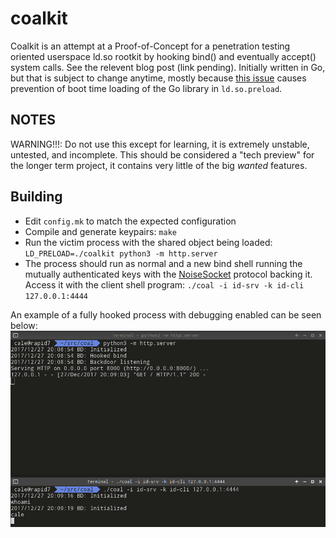 # coalkit
Coalkit is an attempt at a Proof-of-Concept for a penetration testing oriented userspace ld.so rootkit by hooking bind() and eventually accept() system calls. See the relevent blog post (link pending). Initially written in Go, but that is subject to change anytime, mostly because [this issue](https://github.com/golang/go/issues/16843) causes prevention of boot time loading of the Go library in `ld.so.preload`.

## NOTES
WARNING!!!: Do not use this except for learning, it is extremely unstable, untested, and incomplete. This should be considered a "tech preview" for the longer term project, it contains very little of the big *wanted* features.

## Building
* Edit `config.mk` to match the expected configuration
* Compile and generate keypairs: `make`
* Run the victim process with the shared object being loaded: `LD_PRELOAD=./coalkit python3 -m http.server`
* The process should run as normal and a new bind shell running the mutually authenticated keys with the [NoiseSocket](https://noiseprotocol.org/specs/noisesocket.html) protocol backing it. Access it with the client shell program: `./coal -i id-srv -k id-cli 127.0.0.1:4444`

An example of a fully hooked process with debugging enabled can be seen below:
![coal example](resources/coal-example.png "coal example")

